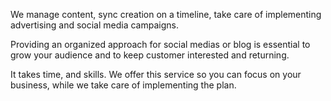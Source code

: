 We manage content, sync creation on a timeline, take care of implementing advertising and social media campaigns.

Providing an organized approach for social medias or blog is essential to grow your audience and to keep customer interested and returning.

It takes time, and skills. We offer this service so you can focus on your business, while we take care of implementing the plan.  
